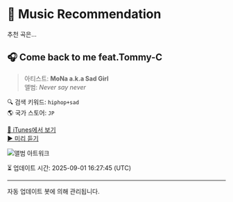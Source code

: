 
# 🎵 Music Recommendation

추천 곡은...

## 🎧 Come back to me feat.Tommy-C  
> 아티스트: **MoNa a.k.a Sad Girl**  
> 앨범: _Never say never_  

🔍 검색 키워드: `hiphop+sad`  
🌎 국가 스토어: `JP`

[🔗 iTunes에서 보기](https://music.apple.com/jp/album/come-back-to-me-feat-tommy-c/525647373?i=525647377&uo=4)  
[▶️ 미리 듣기](https://audio-ssl.itunes.apple.com/itunes-assets/AudioPreview115/v4/4e/54/a3/4e54a3ca-d910-5c98-789b-6d2c691a0f36/mzaf_9139979979948905726.plus.aac.p.m4a)

![앨범 아트워크](https://is1-ssl.mzstatic.com/image/thumb/Music/v4/53/96/9a/53969a4f-6dc3-2291-d263-0de42eecdf82/NeverSayNevercover.jpg/100x100bb.jpg)

⏳ 업데이트 시간: 2025-09-01 16:27:45 (UTC)

---
자동 업데이트 봇에 의해 관리됩니다.
